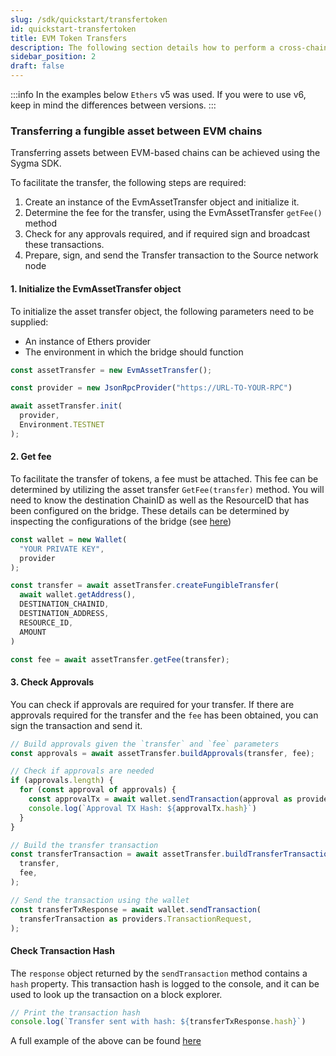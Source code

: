 ```yaml
---
slug: /sdk/quickstart/transfertoken
id: quickstart-transfertoken
title: EVM Token Transfers
description: The following section details how to perform a cross-chain token transfer.
sidebar_position: 2
draft: false
---
```


:::info
In the examples below `Ethers` v5 was used. If you were to use v6, keep in mind the differences between versions.
:::

### Transferring a fungible asset between EVM chains

Transferring assets between EVM-based chains can be achieved using the Sygma SDK.

To facilitate the transfer, the following steps are required:

1. Create an instance of the EvmAssetTransfer object and initialize it.
2. Determine the fee for the transfer, using the EvmAssetTransfer `getFee()` method
3. Check for any approvals required, and if required sign and broadcast these transactions.
4. Prepare, sign, and send the Transfer transaction to the Source network node


#### 1. Initialize the EvmAssetTransfer object

To initialize the asset transfer object, the following parameters need to be supplied:

- An instance of Ethers provider
- The environment in which the bridge should function

```ts
const assetTransfer = new EvmAssetTransfer();

const provider = new JsonRpcProvider("https://URL-TO-YOUR-RPC")

await assetTransfer.init(
  provider,
  Environment.TESTNET
);
```

#### 2. Get fee

To facilitate the transfer of tokens, a fee must be attached. This fee can be determined by utilizing the asset transfer `GetFee(transfer)` method. You will need to know the destination ChainID as well as the ResourceID that has been configured on the bridge. These details can be determined by inspecting the configurations of the bridge (see [here](https://docs.buildwithsygma.com/environments))


```ts
const wallet = new Wallet(
  "YOUR PRIVATE KEY",
  provider
);

const transfer = await assetTransfer.createFungibleTransfer(
  await wallet.getAddress(),
  DESTINATION_CHAINID,
  DESTINATION_ADDRESS,
  RESOURCE_ID,
  AMOUNT
)

const fee = await assetTransfer.getFee(transfer);
```

#### 3. Check Approvals 

You can check if approvals are required for your transfer. If there are approvals required for the transfer and the `fee` has been obtained, you can sign the transaction and send it.

```ts
// Build approvals given the `transfer` and `fee` parameters
const approvals = await assetTransfer.buildApprovals(transfer, fee);

// Check if approvals are needed
if (approvals.length) {
  for (const approval of approvals) {
    const approvalTx = await wallet.sendTransaction(approval as providers.TransactionRequest);
    console.log(`Approval TX Hash: ${approvalTx.hash}`)
  }
}

// Build the transfer transaction
const transferTransaction = await assetTransfer.buildTransferTransaction(
  transfer,
  fee,
);

// Send the transaction using the wallet
const transferTxResponse = await wallet.sendTransaction(
  transferTransaction as providers.TransactionRequest,
);
```

#### Check Transaction Hash

The `response` object returned by the `sendTransaction` method contains a `hash` property. This transaction hash is logged to the console, and it can be used to look up the transaction on a block explorer.

```ts
// Print the transaction hash
console.log(`Transfer sent with hash: ${transferTxResponse.hash}`)
```

A full example of the above can be found [here](https://github.com/sygmaprotocol/sygma-sdk/blob/main/examples/evm-to-evm-fungible-transfer/src/transfer.ts)